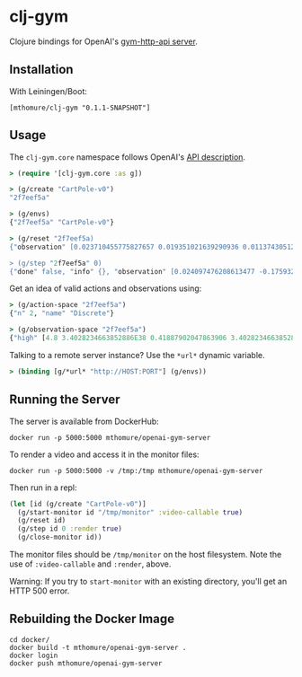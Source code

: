 # clj-gym

Clojure bindings for OpenAI's
[gym-http-api server](https://github.com/openai/gym-http-api/).

## Installation

With Leiningen/Boot:

```
[mthomure/clj-gym "0.1.1-SNAPSHOT"]
```

## Usage

The `clj-gym.core` namespace follows OpenAI's
[API description](https://github.com/openai/gym-http-api#api-specification).

``` clojure
> (require '[clj-gym.core :as g])

> (g/create "CartPole-v0")
"2f7eef5a"

> (g/envs)
{"2f7eef5a" "CartPole-v0"}

> (g/reset "2f7eef5a)
{"observation" [0.023710455775827657 0.019351021639290936 0.011374305124354243 -0.016630857354495036]}

> (g/step "2f7eef5a" 0)
{"done" false, "info" {}, "observation" [0.024097476208613477 -0.1759321880637575 0.011041687977264342 0.2796189824583605], "reward" 1.0}
```

Get an idea of valid actions and observations using:

``` clojure
> (g/action-space "2f7eef5a")
{"n" 2, "name" "Discrete"}

> (g/observation-space "2f7eef5a")
{"high" [4.8 3.4028234663852886E38 0.41887902047863906 3.4028234663852886E38], "low" [-4.8 -3.4028234663852886E38 -0.41887902047863906 -3.4028234663852886E38], "name" "Box", "shape" [4]}
```

Talking to a remote server instance? Use the `*url*` dynamic variable.

``` clojure
> (binding [g/*url* "http://HOST:PORT"] (g/envs))
```

## Running the Server

The server is available from DockerHub:

```
docker run -p 5000:5000 mthomure/openai-gym-server
```

To render a video and access it in the monitor files:

```
docker run -p 5000:5000 -v /tmp:/tmp mthomure/openai-gym-server
```

Then run in a repl:

``` clojure
(let [id (g/create "CartPole-v0")]
  (g/start-monitor id "/tmp/monitor" :video-callable true)
  (g/reset id)
  (g/step id 0 :render true)
  (g/close-monitor id))
```

The monitor files should be `/tmp/monitor` on the host filesystem. Note the
use of `:video-callable` and `:render`, above.

Warning: If you try to `start-monitor` with an existing directory, you'll get an
HTTP 500 error.

## Rebuilding the Docker Image

```
cd docker/
docker build -t mthomure/openai-gym-server .
docker login
docker push mthomure/openai-gym-server
```
